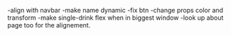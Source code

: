 
-align with navbar
-make name dynamic
-fix btn
-change props color and transform
-make single-drink flex when in biggest window
-look up about page too for the alignement.